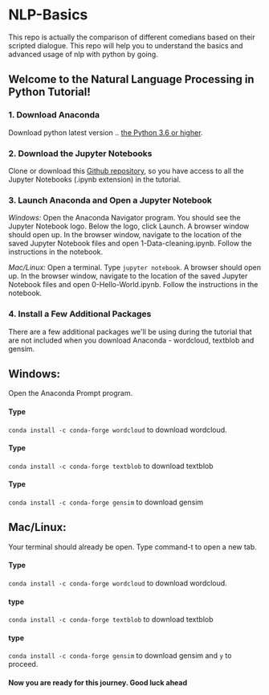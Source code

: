 # NLP-Basics
This repo is actually the comparison of different comedians based on their scripted dialogue. This repo will help you to understand the basics and advanced usage of nlp with python by going.

## Welcome to the Natural Language Processing in Python Tutorial!


### 1. Download Anaconda
Download python latest version .. [the Python 3.6 or higher](https://www.anaconda.com/download/).

### 2. Download the Jupyter Notebooks
Clone or download this [Github repository](https://github.com/adashofdata/nlp-in-python-tutorial), so you have access to all the Jupyter Notebooks (.ipynb extension) in the tutorial.

### 3. Launch Anaconda and Open a Jupyter Notebook

*Windows:*
Open the Anaconda Navigator program. You should see the Jupyter Notebook logo. Below the logo, click Launch. A browser window should open up. In the browser window, navigate to the location of the saved Jupyter Notebook files and open 1-Data-cleaning.ipynb. Follow the instructions in the notebook.

*Mac/Linux:*
Open a terminal. Type ```jupyter notebook```. A browser should open up. In the browser window, navigate to the location of the saved Jupyter Notebook files and open 0-Hello-World.ipynb. Follow the instructions in the notebook.

### 4. Install a Few Additional Packages

There are a few additional packages we'll be using during the tutorial that are not included when you download Anaconda - wordcloud, textblob and gensim.

## Windows:
Open the Anaconda Prompt program. 
#### Type 
`conda install -c conda-forge wordcloud` to download wordcloud. 
#### Type 
`conda install -c conda-forge textblob` to download textblob
#### Type 
`conda install -c conda-forge gensim` to download gensim

## Mac/Linux:
Your terminal should already be open. Type command-t to open a new tab. 
#### Type 
`conda install -c conda-forge wordcloud` to download wordcloud.
#### type 
`conda install -c conda-forge textblob` to download textblob 
#### type 
`conda install -c conda-forge gensim` to download gensim and `y` to proceed.

#### Now you are ready for this journey. Good luck ahead

